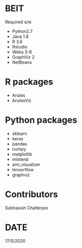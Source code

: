 # BEIT
Required s/w
- Python2.7
- Java 1.8
- R 3.6
- Rstudio
- Weka 3-8
- GraphViz 2
- NetBeans

# R packages
- Arules
- ArulesViz

# Python packages
- sklearn
- keras
- pandas
- numpy
- matplotlib
- mlxtend
- ann_visualizer
- tensorflow
- graphviz
# Contributors
Subhasish Chatterjee
# DATE
17/5/2020
